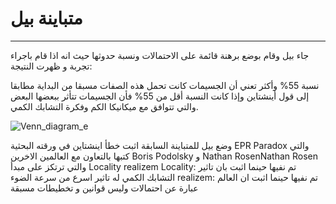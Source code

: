 # متباينة بيل
---

جاء بيل وقام بوضع برهنة قائمة على الاحتمالات ونسبة حدوثها حيث انه اذا قام باجراء تجربة و ظهرت النتيجة:

 نسبة 55% وأكثر تعني أن الجسيمات كانت تحمل هذه الصفات مسبقا من البداية مطابقا إلى قول أينشتاين 
وإذا كانت النسبة أقل من 55% فأن الجسيمات تتأثر ببعضها البعض والتي تتوافق مع ميكانيكا الكم وفكرة التشابك الكمي.


 ![Venn_diagram_e](~/images/Venn_diagram.png)


وضع بيل للمتباينة السابقة اثبت خطأ اينشتاين في ورقته البحثية EPR Paradox 
والتي كتبها بالتعاون مع العالمين الاخرين  Boris Podolsky و Nathan RosenNathan Rosen والتي ترتكز على مبدأ Locality realizem
Locality: تم نفيها حينما اثبت بان تاثير التشابك الكمي له تاثير اسرع من سرعة الضوء
realizem: تم نفيها حينما اثبت ان العالم عبارة عن احتمالات وليس قوانين و تخطيطات مسبقة






<!-- https://www.youtube.com/watch?v=fBR5HQ-Ja10 -->
